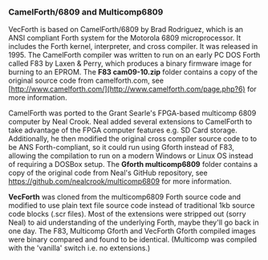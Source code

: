 ### CamelForth/6809 and Multicomp6809

VecForth is based on CamelForth/6809 by Brad Rodriguez, which is an ANSI compliant Forth system for the Motorola 6809 microprocessor. It includes the Forth kernel, interpreter, and cross compiler. It was released in 1995. The CamelForth compiler was written to run on an early PC DOS Forth called F83 by Laxen & Perry, which produces a binary firmware image for burning to an EPROM.
The **F83 cam09-10.zip** folder contains a copy of the original source code from camelforth.com, see [http://www.camelforth.com/](http://www.camelforth.com/page.php?6) for more information.

CamelForth was ported to the Grant Searle's FPGA-based multicomp 6809 computer by  Neal Crook. Neal added several extensions to CamelForth to take advantage of the FPGA computer features e.g.  SD Card storage. Additionally, he then modified the original cross compiler source code to to be ANS Forth-compliant, so it could run using Gforth instead of F83, allowing the compilation to run on a modern Windows or Linux OS instead of requiring a DOSBox setup.
The **Gforth multicomp6809** folder contains a copy of the original code from Neal's GitHub repository, see https://github.com/nealcrook/multicomp6809 for more information.

**VecForth** was cloned from the multicomp6809 Forth source code and modified to use plain text file source code instead of traditional 1kb source code blocks (.scr files). Most of the extensions were stripped out (sorry Neal) to aid understanding of the underlying Forth, maybe they'll go back in one day. The F83, Multicomp Gforth and VecForth Gforth compiled images were binary compared and found to be identical. (Multicomp was compiled with the 'vanilla' switch i.e. no extensions.)